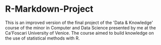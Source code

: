 # R-Markdown-Project

This is an improved version of the final project of the 'Data & Knowledge' course of the minor in Computer and Data Science presented by me at the Ca'Foscari University of Venice.
The course aimed to build knowledge on the use of statistical methods with R.
